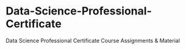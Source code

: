 # Data-Science-Professional-Certificate
Data Science Professional Certificate Course Assignments &amp; Material
